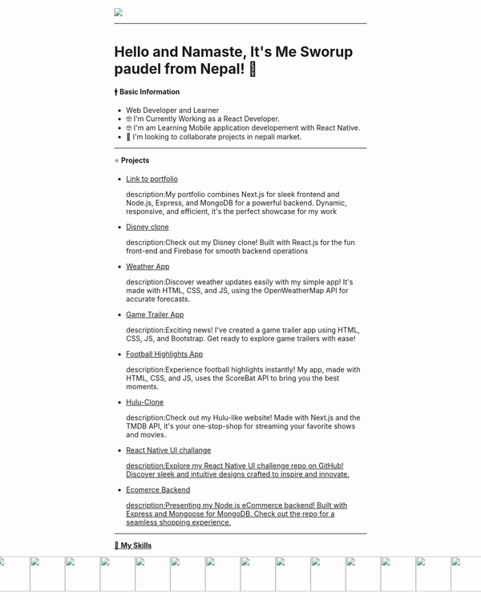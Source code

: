 
<img src="https://repository-images.githubusercontent.com/588181932/e36ec678-7984-4cdd-8e4c-a3932772ff8e" />

<hr>

 # Hello and Namaste, It's Me Sworup paudel from Nepal! 👋

 🚹 <B>Basic Information</B>
 <ul>
 <li>Web Developer and Learner</li>
 <li>🤓 I'm Currently Working as a React Developer.</li>
 <li>🤓 I'm am Learning Mobile application developement with React Native.</li>
 <li>👯 I'm looking to collaborate projects in nepali market.</li>
 </ul>
 
 <hr>

 
⭐ <B>Projects</B>

<ul>
<li><a href="https://sworup-kc.vercel.app" target="_blank">Link to portfolio</a></li>
 <p>description:My portfolio combines Next.js for sleek frontend and Node.js, Express, and MongoDB for a powerful backend. Dynamic, responsive, and efficient, it's the perfect showcase for my work </p>
 <li><a href="https://custom-disney.web.app/" target="_blank">Disney clone</a></li>
 <p>description:Check out my Disney clone! Built with React.js for the fun front-end and Firebase for smooth backend operations</p>
 <li><a href="https://watch-weather.netlify.app/" target="_blank">Weather App</a></li>
 <p>description:Discover weather updates easily with my simple app! It's made with HTML, CSS, and JS, using the OpenWeatherMap API for accurate forecasts.</p>
 <li><a href="https://game-trailer.vercel.app/" target="_blank">Game Trailer App</a></li>
 <p>description:Exciting news! I've created a game trailer app using HTML, CSS, JS, and Bootstrap. Get ready to explore game trailers with ease!</p>
 <li><a href="https://watchfootballhighlights.netlify.app/" target="_blank">Football Highlights App</a></li>
 <p>description:Experience football highlights instantly! My app, made with HTML, CSS, and JS, uses the ScoreBat API to bring you the best moments.</p>
 <li><a href="https://hulu-clone-puce-ten.vercel.app/" target="_blank">Hulu-Clone</a></li>
 <p>description:Check out my Hulu-like website! Made with Next.js and the TMDB API, it's your one-stop-shop for streaming your favorite shows and movies.</p>
 <li><a href="https://github.com/PaudelSworup/UI_Challenge"/>React Native UI challange</li>
  <p>description:Explore my React Native UI challenge repo on GitHub! Discover sleek and intuitive designs crafted to inspire and innovate.</p>
  <li><a href="https://github.com/PaudelSworup/ecommerce"/>Ecomerce Backend</li>
   <p>description:Presenting my Node.js eCommerce backend! Built with Express and Mongoose for MongoDB. Check out the repo for a seamless shopping experience.</p>
</ul>


<hr>
 
🔧 <b>My Skills</b>
<div style="display:flex; justify-content:center; align-items:center;">
<img src="https://img.icons8.com/?size=48&id=20909&format=png" width="70" height="70" />
 
<img src="https://img.icons8.com/?size=80&id=YjeKwnSQIBUq&format=png" width="70" height="70" />
 
 <img src="https://img.icons8.com/?size=48&id=EzPCiQUqWWEa&format=png" width="70" height="70" />
 
  <img src="https://img.icons8.com/?size=48&id=4PiNHtUJVbLs&format=png" width="70" height="70" />
 
<img src="https://img.icons8.com/?size=64&id=Nkym0Ujb8VGI&format=png" width="70" height="70" />
 
 <img src="https://img.icons8.com/?size=80&id=wPohyHO_qO1a&format=png" width="70" height="70" />

  <img src="https://img.icons8.com/?size=48&id=yUdJlcKanVbh&format=png" width="70" height="70" />
 
 <img src="https://img.icons8.com/?size=48&id=nCj4PvnCO0tZ&format=png" width="70" height="70" />
 
<img src="https://img.icons8.com/?size=48&id=54087&format=png" width="70" height="70" />
 
 <img src="https://img.icons8.com/?size=64&id=JAOzEPu9w5iE&format=png" width="70" height="70" />
 
 <img src="https://img.icons8.com/?size=80&id=hYoELNwniGhi&format=png" width="70" height="70" />
 
<img src="https://img.icons8.com/?size=48&id=74402&format=png" width="70" height="70" />

<img src="https://img.icons8.com/?size=80&id=114425&format=png" width="70" height="70" />
<img src="https://img.icons8.com/?size=48&id=123603&format=png" width="70" height="70" />

 
</div>







